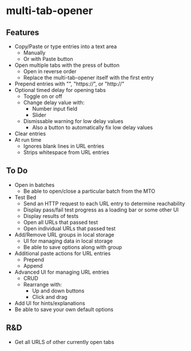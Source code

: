 # multi-tab-opener

## Features
- Copy/Paste or type entries into a text area
  - Manually
  - Or with Paste button
- Open multiple tabs with the press of button
  - Open in reverse order
  - Replace the multi-tab-opener itself with the first entry
- Prepend entries with "", "https://", or "http://"
- Optional timed delay for opening tabs
  - Toggle on or off
  - Change delay value with:
    - Number input field
    - Slider
  - Dismissable warning for low delay values
    - Also a button to automatically fix low delay values
- Clear entries
- At run time
  - Ignores blank lines in URL entries
  - Strips whitespace from URL entries
  
## To Do
- Open in batches
  - Be able to open/close a particular batch from the MTO
- Test Bed
  - Send an HTTP request to each URL entry to determine reachability
  - Display pass/fail test progress as a loading bar or some other UI
  - Display results of tests
  - Open all URLs that passed test
  - Open individual URLs that passed test
- Add/Remove URL groups in local storage
  - UI for managing data in local storage
  - Be able to save options along with group
- Additional paste actions for URL entries
  - Prepend
  - Append
- Advanced UI for managing URL entries
  - CRUD
  - Rearrange with:
    - Up and down buttons
    - Click and drag
- Add UI for hints/explanations
- Be able to save your own default options

## R&D
- Get all URLS of other currently open tabs
